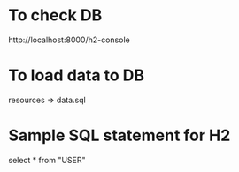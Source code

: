 # To check DB
http://localhost:8000/h2-console

# To load data to DB
resources => data.sql

# Sample SQL statement for H2
select * from "USER"